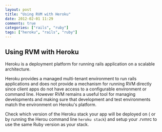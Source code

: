 ```yaml
---
layout: post
title: "Using RVM with Heroku"
date: 2012-02-01 11:29
comments: true
categories: ["rails", "ruby"]
tags: ["heroku", "rails", "ruby"]
---
```

## Using RVM with Heroku
Heroku is a deployment platform for running rails application on a scalable architecture.

Heroku provides a managed multi-tenant environment to run rails applications and does not provide a mechanism for running RVM directly since client apps do not have access to a configurable environment or command line. However RVM remains a useful tool for managing developments and making sure that development and test environments match the environment on Heroku's platform.

Check which version of the Heroku stack your app will be deployed on ( or by running the Herou command line `heroku stack`) and setup your .rvmrc to use the same Ruby version as your stack.
